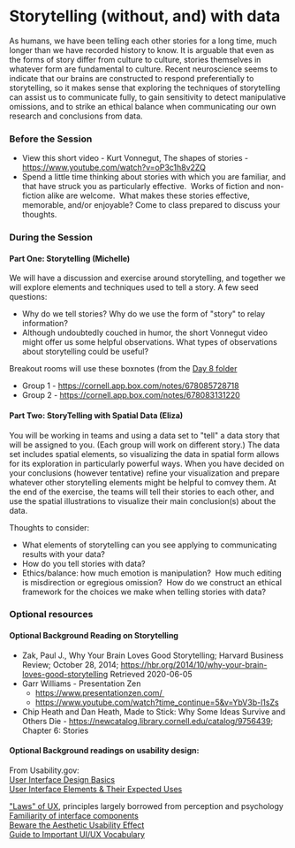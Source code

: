 # Storytelling (without, and) with data
As humans, we have been telling each other stories for a long time, much longer than we have recorded history to know.  It is arguable that even as the forms of story differ from culture to culture, stories themselves in whatever form are fundamental to culture.  Recent neuroscience seems to indicate that our brains are constructed to respond preferentially to storytelling, so it makes sense that exploring the techniques of storytelling can assist us to communicate fully, to gain sensitivity to detect manipulative omissions, and to strike an ethical balance when communicating our own research and conclusions from data.  
 
### Before the Session
* View this short video - Kurt Vonnegut, The shapes of stories - https://www.youtube.com/watch?v=oP3c1h8v2ZQ
* Spend a little time thinking about stories with which you are familiar, and that have struck you as particularly effective.  Works of fiction and non-fiction alike are welcome.  What makes these stories effective, memorable, and/or enjoyable? Come to class prepared to discuss your thoughts.

### During the Session

#### Part One: Storytelling (Michelle) 
We will have a discussion and exercise around storytelling, and together we will explore elements and techniques used to tell a story. A few seed questions: 
* Why do we tell stories? Why do we use the form of "story" to relay information?
* Although undoubtedly couched in humor, the short Vonnegut video might offer us some helpful observations. What types of observations about storytelling could be useful? 

Breakout rooms will use these boxnotes (from the [Day 8 folder](https://cornell.app.box.com/folder/114727730293)
* Group 1 - https://cornell.app.box.com/notes/678085728718
* Group 2 - https://cornell.app.box.com/notes/678083131220

#### Part Two: StoryTelling with Spatial Data (Eliza)   
You will be working in teams and using a data set to "tell" a data story that will be assigned to you. (Each group will work on different story.) The data set includes spatial elements, so visualizing the data in spatial form allows for its exploration in particularly powerful ways.  When you have decided on your conclusions (however tentative) refine your visualization and prepare whatever other storytelling elements might be helpful to comvey them.  At the end of the exercise, the teams will tell their stories to each other, and use the spatial illustrations to visualize their main conclusion(s) about the data.  

Thoughts to consider: 
* What elements of storytelling can you see applying to communicating results with your data?
* How do you tell stories with data? 
* Ethics/balance: how much emotion is manipulation?  How much editing is misdirection or egregious omission?  How do we construct an ethical framework for the choices we make when telling stories with data?   

### Optional resources

#### Optional Background Reading on Storytelling
* Zak, Paul J., Why Your Brain Loves Good Storytelling; Harvard Business Review; October 28, 2014; https://hbr.org/2014/10/why-your-brain-loves-good-storytelling Retrieved 2020-06-05
* Garr Williams - Presentation Zen 
  * https://www.presentationzen.com/ 
  * https://www.youtube.com/watch?time_continue=5&v=YbV3b-l1sZs
* Chip Heath and Dan Heath, Made to Stick: Why Some Ideas Survive and Others Die - https://newcatalog.library.cornell.edu/catalog/9756439; Chapter 6: Stories

#### Optional Background readings on usability design:  
From Usability.gov:  
[User Interface Design Basics]( https://www.usability.gov/what-and-why/user-interface-design.html)  
[User Interface Elements & Their Expected Uses](https://www.usability.gov/how-to-and-tools/methods/user-interface-elements.html)  

["Laws" of UX](https://lawsofux.com/), principles largely borrowed from perception and psychology  
[Familiarity of interface components](https://www.nngroup.com/articles/match-system-real-world/)  
[Beware the Aesthetic Usability Effect]( https://www.nngroup.com/articles/aesthetic-usability-effect/)  
[Guide to Important UI/UX Vocabulary](https://djangostars.com/blog/ui-ux-terms-everyone-should-know/) 


